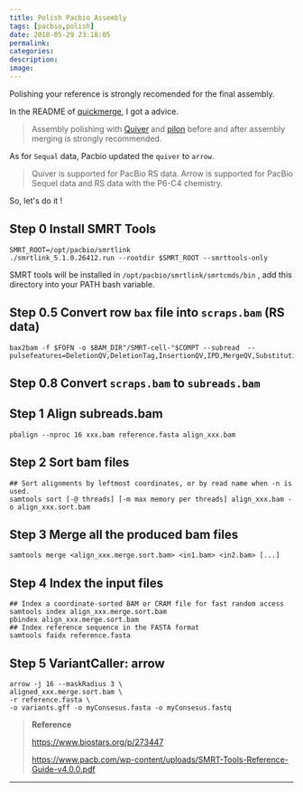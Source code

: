 ```yaml
---
title: Polish Pacbio Assembly
tags: [pacbio,polish]
date: 2018-05-29 23:18:05
permalink:
categories:
description:
image:
---
```

<p class="description">Polishing your reference is strongly recomended for the final assembly.</p>

<!-- more -->

In the README of [quickmerge](https://github.com/mahulchak/quickmerge), I got a advice. 

> Assembly polishing with [Quiver](https://github.com/PacificBiosciences/GenomicConsensus) and [pilon](https://github.com/broadinstitute/pilon/wiki) before and after assembly merging is strongly recommended. 

As for `Sequal` data, Pacbio updated the `quiver` to `arrow`.

> Quiver is supported for PacBio RS data. Arrow is supported for PacBio Sequel data and RS data with the P6-C4 chemistry. 

So, let's do it !

## Step 0 Install SMRT Tools

```shell
SMRT_ROOT=/opt/pacbio/smrtlink
./smrtlink_5.1.0.26412.run --rootdir $SMRT_ROOT --smrttools-only
```

SMRT tools will be installed in `/opt/pacbio/smrtlink/smrtcmds/bin` , add this directory into your PATH bash variable. 

## Step 0.5 Convert row `bax` file into `scraps.bam` (RS data)

```shell
bax2bam -f $FOFN -o $BAM_DIR"/SMRT-cell-"$COMPT --subread  --pulsefeatures=DeletionQV,DeletionTag,InsertionQV,IPD,MergeQV,SubstitutionQV,PulseWidth,SubstitutionTag
```

## Step 0.8 Convert `scraps.bam` to `subreads.bam`

## Step 1 Align subreads.bam

```shell
pbalign --nproc 16 xxx.bam reference.fasta align_xxx.bam
```

## Step 2 Sort bam files

```shell
## Sort alignments by leftmost coordinates, or by read name when -n is used.
samtools sort [-@ threads] [-m max memory per threads] align_xxx.bam -o align_xxx.sort.bam
```

## Step 3 Merge all the produced bam files

```shell
samtools merge <align_xxx.merge.sort.bam> <in1.bam> <in2.bam> [...]
```

## Step 4 Index the input files

```shell
## Index a coordinate-sorted BAM or CRAM file for fast random access
samtools index align_xxx.merge.sort.bam
pbindex align_xxx.merge.sort.bam
## Index reference sequence in the FASTA format 
samtools faidx reference.fasta
```

## Step 5 VariantCaller: arrow

```shell
arrow -j 16 --maskRadius 3 \
aligned_xxx.merge.sort.bam \
-r reference.fasta \
-o variants.gff -o myConsesus.fasta -o myConsesus.fastq
```



> **Reference**
>
> https://www.biostars.org/p/273447
>
> https://www.pacb.com/wp-content/uploads/SMRT-Tools-Reference-Guide-v4.0.0.pdf



<hr />
